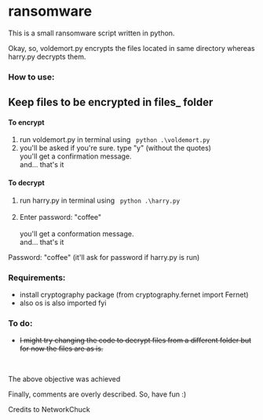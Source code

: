 # ransomware
This is a small ransomware script written in python.<br>

Okay, so, voldemort.py encrypts the files located in same directory whereas harry.py decrypts them.<br>

<h3>How to use:</h3>
<h2> Keep files to be encrypted in files_ folder</h2>
<h4>To encrypt</h4>
<ol>
  <li> run voldemort.py in terminal using <code> python .\voldemort.py </code> </li>
  <li> you'll be asked if you're sure. type "y" (without the quotes)
  <br>
    you'll get a confirmation message.<br>
    and... that's it
</ol>

<h4>To decrypt</h4>
<ol>
  <li> run harry.py in terminal using <code> python .\harry.py </code> </li><br>
  <li> Enter password: "coffee" </li><br>
  you'll get a conformation message.<br>
    and... that's it
</ol>

Password: "coffee" (it'll ask for password if harry.py is run)<br>

<h3>Requirements:</h3>
<ul>
  <li> install cryptography package (from cryptography.fernet import Fernet)
  <li> also os is also imported fyi
</ul>

<h3>To do:</h3>
<ul>
  <li> <s> I might try changing the code to decrypt files from a different folder but for now the files are as is.</s>
</ul>

<br>

The above objective was achieved<br>

Finally, comments are overly described. So, have fun :)

Credits to NetworkChuck
